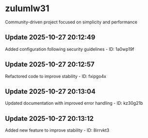 # zulumlw31
Community-driven project focused on simplicity and performance

## Update 2025-10-27 20:12:49
Added configuration following security guidelines - ID: 1a0wp19f


## Update 2025-10-27 20:12:57
Refactored code to improve stability - ID: fxipgo4x


## Update 2025-10-27 20:13:04
Updated documentation with improved error handling - ID: kz30g21b


## Update 2025-10-27 20:13:12
Added new feature to improve stability - ID: 8irrvkt3

